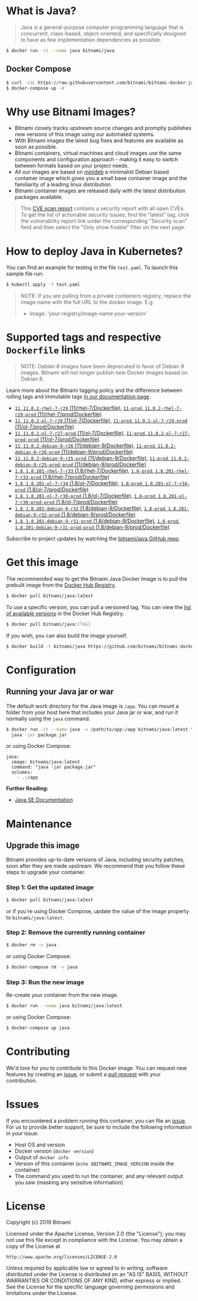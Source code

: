 # What is Java?

> Java is a general-purpose computer programming language that is concurrent, class-based, object-oriented, and specifically designed to have as few implementation dependencies as possible.

```bash
$ docker run -it --name java bitnami/java
```

## Docker Compose

```bash
$ curl -sSL https://raw.githubusercontent.com/bitnami/bitnami-docker-java/master/docker-compose.yml > docker-compose.yml
$ docker-compose up -d
```

# Why use Bitnami Images?

* Bitnami closely tracks upstream source changes and promptly publishes new versions of this image using our automated systems.
* With Bitnami images the latest bug fixes and features are available as soon as possible.
* Bitnami containers, virtual machines and cloud images use the same components and configuration approach - making it easy to switch between formats based on your project needs.
* All our images are based on [minideb](https://github.com/bitnami/minideb) a minimalist Debian based container image which gives you a small base container image and the familiarity of a leading linux distribution.
* Bitnami container images are released daily with the latest distribution packages available.


> This [CVE scan report](https://quay.io/repository/bitnami/java?tab=tags) contains a security report with all open CVEs. To get the list of actionable security issues, find the "latest" tag, click the vulnerability report link under the corresponding "Security scan" field and then select the "Only show fixable" filter on the next page.

# How to deploy Java in Kubernetes?

You can find an example for testing in the file `test.yaml`. To launch this sample file run:

```bash
$ kubectl apply -f test.yaml
```

> NOTE: If you are pulling from a private containers registry, replace the image name with the full URL to the docker image. E.g.
>
> - image: 'your-registry/image-name:your-version'

# Supported tags and respective `Dockerfile` links

> NOTE: Debian 8 images have been deprecated in favor of Debian 9 images. Bitnami will not longer publish new Docker images based on Debian 8.

Learn more about the Bitnami tagging policy and the difference between rolling tags and immutable tags [in our documentation page](https://docs.bitnami.com/containers/how-to/understand-rolling-tags-containers/).


- [`11`, `11.0.2-rhel-7-r29` (11/rhel-7/Dockerfile)](https://github.com/bitnami/bitnami-docker-java/blob/11.0.2-rhel-7-r29/11/rhel-7/Dockerfile), [`11-prod`, `11.0.2-rhel-7-r29-prod` (11/rhel-7/prod/Dockerfile)](https://github.com/bitnami/bitnami-docker-java/blob/11.0.2-rhel-7-r29/11/rhel-7/prod/Dockerfile)
- [`11`, `11.0.2-ol-7-r29` (11/ol-7/Dockerfile)](https://github.com/bitnami/bitnami-docker-java/blob/11.0.2-ol-7-r29/11/ol-7/Dockerfile), [`11-prod`, `11.0.2-ol-7-r29-prod` (11/ol-7/prod/Dockerfile)](https://github.com/bitnami/bitnami-docker-java/blob/11.0.2-ol-7-r29/11/ol-7/prod/Dockerfile)
- [`11`, `11.0.2-ol-7-r27-prod` (11/ol-7/Dockerfile)](https://github.com/bitnami/bitnami-docker-java/blob/11.0.2-ol-7-r27-prod/11/ol-7/Dockerfile), [`11-prod`, `11.0.2-ol-7-r27-prod-prod` (11/ol-7/prod/Dockerfile)](https://github.com/bitnami/bitnami-docker-java/blob/11.0.2-ol-7-r27-prod/11/ol-7/prod/Dockerfile)
- [`11`, `11.0.2-debian-9-r26` (11/debian-9/Dockerfile)](https://github.com/bitnami/bitnami-docker-java/blob/11.0.2-debian-9-r26/11/debian-9/Dockerfile), [`11-prod`, `11.0.2-debian-9-r26-prod` (11/debian-9/prod/Dockerfile)](https://github.com/bitnami/bitnami-docker-java/blob/11.0.2-debian-9-r26/11/debian-9/prod/Dockerfile)
- [`11`, `11.0.2-debian-9-r25-prod` (11/debian-9/Dockerfile)](https://github.com/bitnami/bitnami-docker-java/blob/11.0.2-debian-9-r25-prod/11/debian-9/Dockerfile), [`11-prod`, `11.0.2-debian-9-r25-prod-prod` (11/debian-9/prod/Dockerfile)](https://github.com/bitnami/bitnami-docker-java/blob/11.0.2-debian-9-r25-prod/11/debian-9/prod/Dockerfile)
- [`1.8`, `1.8.201-rhel-7-r33` (1.8/rhel-7/Dockerfile)](https://github.com/bitnami/bitnami-docker-java/blob/1.8.201-rhel-7-r33/1.8/rhel-7/Dockerfile), [`1.8-prod`, `1.8.201-rhel-7-r33-prod` (1.8/rhel-7/prod/Dockerfile)](https://github.com/bitnami/bitnami-docker-java/blob/1.8.201-rhel-7-r33/1.8/rhel-7/prod/Dockerfile)
- [`1.8`, `1.8.201-ol-7-r34` (1.8/ol-7/Dockerfile)](https://github.com/bitnami/bitnami-docker-java/blob/1.8.201-ol-7-r34/1.8/ol-7/Dockerfile), [`1.8-prod`, `1.8.201-ol-7-r34-prod` (1.8/ol-7/prod/Dockerfile)](https://github.com/bitnami/bitnami-docker-java/blob/1.8.201-ol-7-r34/1.8/ol-7/prod/Dockerfile)
- [`1.8`, `1.8.201-ol-7-r30-prod` (1.8/ol-7/Dockerfile)](https://github.com/bitnami/bitnami-docker-java/blob/1.8.201-ol-7-r30-prod/1.8/ol-7/Dockerfile), [`1.8-prod`, `1.8.201-ol-7-r30-prod-prod` (1.8/ol-7/prod/Dockerfile)](https://github.com/bitnami/bitnami-docker-java/blob/1.8.201-ol-7-r30-prod/1.8/ol-7/prod/Dockerfile)
- [`1.8`, `1.8.201-debian-9-r32` (1.8/debian-9/Dockerfile)](https://github.com/bitnami/bitnami-docker-java/blob/1.8.201-debian-9-r32/1.8/debian-9/Dockerfile), [`1.8-prod`, `1.8.201-debian-9-r32-prod` (1.8/debian-9/prod/Dockerfile)](https://github.com/bitnami/bitnami-docker-java/blob/1.8.201-debian-9-r32/1.8/debian-9/prod/Dockerfile)
- [`1.8`, `1.8.201-debian-9-r31-prod` (1.8/debian-9/Dockerfile)](https://github.com/bitnami/bitnami-docker-java/blob/1.8.201-debian-9-r31-prod/1.8/debian-9/Dockerfile), [`1.8-prod`, `1.8.201-debian-9-r31-prod-prod` (1.8/debian-9/prod/Dockerfile)](https://github.com/bitnami/bitnami-docker-java/blob/1.8.201-debian-9-r31-prod/1.8/debian-9/prod/Dockerfile)

Subscribe to project updates by watching the [bitnami/java GitHub repo](https://github.com/bitnami/bitnami-docker-java).

# Get this image

The recommended way to get the Bitnami Java Docker Image is to pull the prebuilt image from the [Docker Hub Registry](https://hub.docker.com/r/bitnami/java).

```bash
$ docker pull bitnami/java:latest
```

To use a specific version, you can pull a versioned tag. You can view the [list of available versions](https://hub.docker.com/r/bitnami/java/tags/) in the Docker Hub Registry.

```bash
$ docker pull bitnami/java:[TAG]
```

If you wish, you can also build the image yourself.

```bash
$ docker build -t bitnami/java https://github.com/bitnami/bitnami-docker-java.git
```

# Configuration

## Running your Java jar or war

The default work directory for the Java image is `/app`. You can mount a folder from your host here that includes your Java jar or war, and run it normally using the `java` command.

```bash
$ docker run -it --name java -v /path/to/app:/app bitnami/java:latest \
  java -jar package.jar
```

or using Docker Compose:

```
java:
  image: bitnami/java:latest
  command: "java -jar package.jar"
  volumes:
    - .:/app
```

**Further Reading:**

  - [Java SE Documentation](https://docs.oracle.com/javase/8/docs/api/)

# Maintenance

## Upgrade this image

Bitnami provides up-to-date versions of Java, including security patches, soon after they are made upstream. We recommend that you follow these steps to upgrade your container.

### Step 1: Get the updated image

```bash
$ docker pull bitnami/java:latest
```

or if you're using Docker Compose, update the value of the image property to `bitnami/java:latest`.

### Step 2: Remove the currently running container

```bash
$ docker rm -v java
```

or using Docker Compose:

```bash
$ docker-compose rm -v java
```

### Step 3: Run the new image

Re-create your container from the new image.

```bash
$ docker run --name java bitnami/java:latest
```

or using Docker Compose:

```bash
$ docker-compose up java
```

# Contributing

We'd love for you to contribute to this Docker image. You can request new features by creating an [issue](https://github.com/bitnami/bitnami-docker-java/issues), or submit a [pull request](https://github.com/bitnami/bitnami-docker-java/pulls) with your contribution.

# Issues

If you encountered a problem running this container, you can file an [issue](https://github.com/bitnami/bitnami-docker-java/issues). For us to provide better support, be sure to include the following information in your issue:

- Host OS and version
- Docker version (`docker version`)
- Output of `docker info`
- Version of this container (`echo $BITNAMI_IMAGE_VERSION` inside the container)
- The command you used to run the container, and any relevant output you saw (masking any sensitive
information)

# License

Copyright (c) 2019 Bitnami

Licensed under the Apache License, Version 2.0 (the "License");
you may not use this file except in compliance with the License.
You may obtain a copy of the License at

    http://www.apache.org/licenses/LICENSE-2.0

Unless required by applicable law or agreed to in writing, software
distributed under the License is distributed on an "AS IS" BASIS,
WITHOUT WARRANTIES OR CONDITIONS OF ANY KIND, either express or implied.
See the License for the specific language governing permissions and
limitations under the License.
